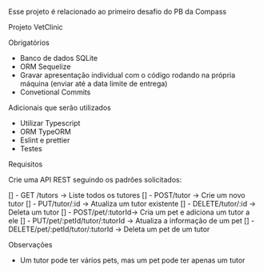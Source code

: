 Esse projeto é relacionado ao primeiro desafio do PB da Compass

Projeto VetClinic

Obrigatórios

- Banco de dados SQLite
- ORM Sequelize
- Gravar apresentação individual com o código rodando na própria máquina (enviar até a data limite de entrega)
- Convetional Commits

Adicionais que serão utilizados

- Utilizar Typescript
- ORM TypeORM 
- Eslint e prettier
- Testes 

Requisitos 

Crie uma API REST seguindo os padrões solicitados:

[] - GET /tutors -> Liste todos os tutores
[] - POST/tutor -> Crie um novo tutor
[] - PUT/tutor/:id -> Atualiza um tutor existente
[] - DELETE/tutor/:id -> Deleta um tutor
[] - POST/pet/:tutorId-> Cria um pet e adiciona um tutor a ele
[] - PUT/pet/:petId/tutor/:tutorId -> Atualiza a informação de um pet
[] - DELETE/pet/:petId/tutor/:tutorId -> Deleta um pet de um tutor 

Observações 

- Um tutor pode ter vários pets, mas um pet pode ter apenas um tutor